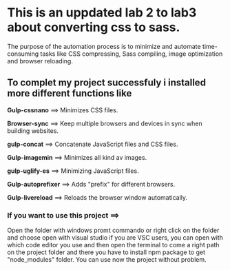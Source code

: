                                                                 
  # This is an uppdated lab 2 to lab3 about converting css to sass. 


The purpose of the automation process is to minimize and automate time-consuming tasks  like CSS compressing, Sass compiling, image optimization and browser reloading. 

## To complet my project successfuly i installed more different functions like 

**Gulp-cssnano** ==> 
Minimizes CSS files.

**Browser-sync** ==>
Keep multiple browsers and devices in sync when building websites.

**gulp-concat** ==>
Concatenate JavaScript files and CSS files.

**Gulp-imagemin** ==>
Minimizes all kind av images.

**gulp-uglify-es** ==>
Minimizing JavaScript files.

**Gulp-autoprefixer** ==>
Adds "prefix" for different browsers.

**Gulp-livereload** ==>
Reloads the browser window automatically.

### If you want to use this project  ==>

Open the folder with windows promt commando or right click on the folder and choose open with visual studio if you are VSC users, you can open with which code editor you use and then open the terminal to come  a right path on the project folder and there you have to install npm package to get "node_modules" folder. 
You can use now the project without problem.